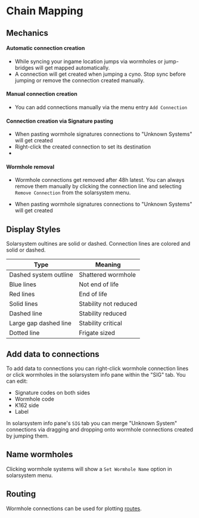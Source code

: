 # Chain Mapping

## Mechanics
#### Automatic connection creation
 - While syncing your ingame location jumps via wormholes or jump-bridges will get mapped automatically.
 - A connection will get created when jumping a cyno. Stop sync before jumping or remove the connection created manually.
#### Manual connection creation
 - You can add connections manually via the menu entry `Add Connection`
#### Connection creation via Signature pasting
 - When pasting wormhole signatures connections to "Unknown Systems" will get created
 - Right-click the created connection to set its destination
 - 
#### Wormhole removal
 - Wormhole connections get removed after 48h latest. You can always remove them manually by clicking the connection line and selecting `Remove Connection` from the solarsystem menu.

 - When pasting wormhole signatures connections to "Unknown Systems" will get created


<!--
#### Viewable Information 
 - For wormhole systems there is no api data available for recent jumps or NPC kills.
 - Phenomenons are stated as an extra sub-label. To view its effects click the wormhole and select `Show Info` from the menu and switch to the `WH` tab.
   -->

## Display Styles
Solarsystem oultines are solid or dashed. 
Connection lines are colored and solid or dashed.

|Type| Meaning |
|--|--|
| Dashed system outline | Shattered wormhole |
| Blue lines | Not end of life |
| Red lines | End of life |
| Solid lines | Stability not reduced |
| Dashed line | Stability reduced|
| Large gap dashed line| Stability critical |
| Dotted line| Frigate sized |

## Add data to connections
To add data to connections you can right-click wormhole connection lines or click wormholes in the solarsystem info pane within the "SIG" tab.
You can edit:<br>

 - Signature codes on both sides<br>
 -  Wormhole code<br>
 - K162 side<br>
 - Label<br>

In solarsystem info pane's `SIG` tab you can merge "Unknown System" connections via dragging and dropping onto wormhole connections created by jumping them.

## Name wormholes
Clicking wormhole systems will show a `Set Wormhole Name` option in solarsystem menu.

## Routing
Wormhole connections can be used for plotting [routes](https://eveeye.readthedocs.io/en/latest/sync/waypoints/).
<!--stackedit_data:
eyJoaXN0b3J5IjpbMTkxMjkzMTEyMSw2NDQ2ODc5NTUsLTE2ND
EzOTQzNzEsMTMxOTg0MzYzMCwtMTcwMjIzNjQ0NiwtOTc0ODc1
NjQ2LC04NDE2NTM3OTMsMTEzNzMyNTM3MSw2MjM5ODEwNTUsLT
Q1NDI0MDM2OSwtMTk0Mzk1NTk3OSwxNjM3MTg0OTAsNjcwNzE5
NTUxLC00NTc3ODEzMSwtMzMyNDQ3Mjk3XX0=
-->